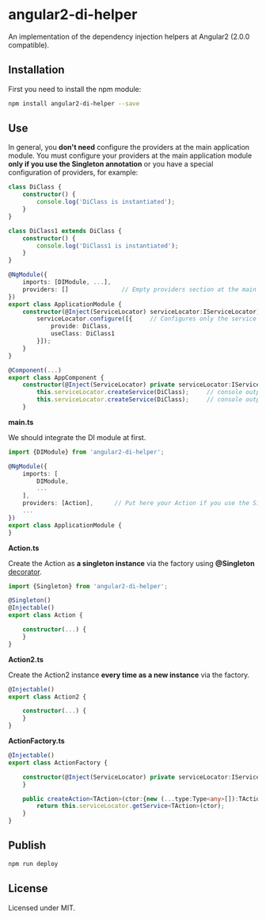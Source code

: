 # angular2-di-helper

An implementation of the dependency injection helpers at Angular2 (2.0.0 compatible).

## Installation

First you need to install the npm module:
```sh
npm install angular2-di-helper --save
```

## Use

In general, you **don't need** configure the providers at the main application module. You must configure your providers at the main application module **only if you use the Singleton annotation** 
or you have a special configuration of providers, for example:  

```typescript
class DiClass {
    constructor() {
        console.log('DiClass is instantiated');
    }
}

class DiClass1 extends DiClass {
    constructor() {
        console.log('DiClass1 is instantiated');
    }
}

@NgModule({
    imports: [DIModule, ...],
    providers: []               // Empty providers section at the main application module!
})
export class ApplicationModule {
    constructor(@Inject(ServiceLocator) serviceLocator:IServiceLocator) {
        serviceLocator.configure([{     // Configures only the service locator!
            provide: DiClass,
            useClass: DiClass1
        }]);
    }
}

@Component(...)
export class AppComponent {
    constructor(@Inject(ServiceLocator) private serviceLocator:IServiceLocator) {
        this.serviceLocator.createService(DiClass);     // console output: "DiClass1 is instantiated"
        this.serviceLocator.createService(DiClass);     // console output: "DiClass1 is instantiated"
    }
```

**main.ts**

We should integrate the DI module at first.

```typescript
import {DIModule} from 'angular2-di-helper';

@NgModule({
    imports: [
        DIModule,
        ...
    ],
    providers: [Action],      // Put here your Action if you use the Singleton annotation
    ...
})
export class ApplicationModule {
}
```

**Action.ts**

Create the Action as **a singleton instance** via the factory using **@Singleton** [decorator](https://www.typescriptlang.org/docs/handbook/decorators.html).

```typescript
import {Singleton} from 'angular2-di-helper';

@Singleton()
@Injectable()
export class Action {

    constructor(...) {
    }
}
```

**Action2.ts**

Create the Action2 instance **every time as a new instance** via the factory.

```typescript
@Injectable()
export class Action2 {

    constructor(...) {
    }
}
```

**ActionFactory.ts**

```typescript
@Injectable()
export class ActionFactory {

    constructor(@Inject(ServiceLocator) private serviceLocator:IServiceLocator) {
    }

    public createAction<TAction>(ctor:{new (...type:Type<any>[]):TAction}):TAction {
        return this.serviceLocator.getService<TAction>(ctor);
    }
}
```

## Publish

```sh
npm run deploy
```

## License

Licensed under MIT.